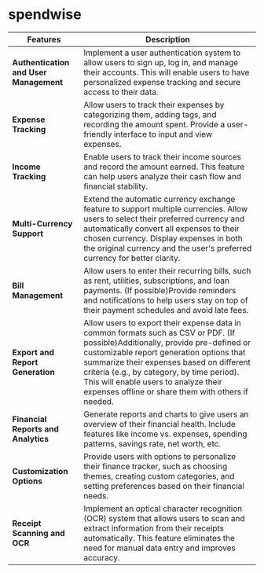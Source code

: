 # spendwise

| Features                               | Description                                                                                                                                                                                                                                                                                                                                                          |
| -------------------------------------- | -------------------------------------------------------------------------------------------------------------------------------------------------------------------------------------------------------------------------------------------------------------------------------------------------------------------------------------------------------------------- |
| **Authentication and User Management** | Implement a user authentication system to allow users to sign up, log in, and manage their accounts. This will enable users to have personalized expense tracking and secure access to their data.                                                                                                                                                                   |
| **Expense Tracking**                   | Allow users to track their expenses by categorizing them, adding tags, and recording the amount spent. Provide a user-friendly interface to input and view expenses.                                                                                                                                                                                                 |
| **Income Tracking**                    | Enable users to track their income sources and record the amount earned. This feature can help users analyze their cash flow and financial stability.                                                                                                                                                                                                                |
| **Multi-Currency Support**             | Extend the automatic currency exchange feature to support multiple currencies. Allow users to select their preferred currency and automatically convert all expenses to their chosen currency. Display expenses in both the original currency and the user's preferred currency for better clarity.                                                                  |
| **Bill Management**                    | Allow users to enter their recurring bills, such as rent, utilities, subscriptions, and loan payments. (If possible)Provide reminders and notifications to help users stay on top of their payment schedules and avoid late fees.                                                                                                                                    |
| **Export and Report Generation**       | Allow users to export their expense data in common formats such as CSV or PDF. (If possible)Additionally, provide pre-defined or customizable report generation options that summarize their expenses based on different criteria (e.g., by category, by time period). This will enable users to analyze their expenses offline or share them with others if needed. |
| **Financial Reports and Analytics**    | Generate reports and charts to give users an overview of their financial health. Include features like income vs. expenses, spending patterns, savings rate, net worth, etc.                                                                                                                                                                                         |
| **Customization Options**              | Provide users with options to personalize their finance tracker, such as choosing themes, creating custom categories, and setting preferences based on their financial needs.                                                                                                                                                                                        |
| **Receipt Scanning and OCR**           | Implement an optical character recognition (OCR) system that allows users to scan and extract information from their receipts automatically. This feature eliminates the need for manual data entry and improves accuracy.                                                                                                                                           |
